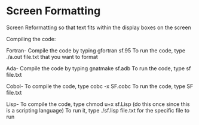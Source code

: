 # Screen Formatting

Screen Reformatting so that text fits within the display boxes on the screen


Compiling the code:

Fortran-
Compile the code by  typing gfortran sf.95
To run the code, type ./a.out file.txt that you want to format

Ada-
Compile the code by typing gnatmake sf.adb
To run the code, type sf file.txt


Cobol-
To compile the code, type cobc -x SF.cobc
To run the code, type SF file.txt

Lisp-
To compile the code, type chmod u+x sf.Lisp (do this once since this is a scripting language)
To run it, type ./sf.lisp file.txt for the specific file to run